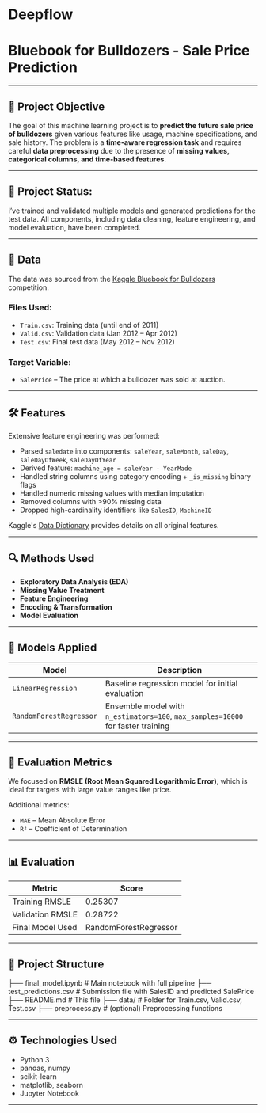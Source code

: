 # Deepflow
#  Bluebook for Bulldozers - Sale Price Prediction
---

## 🧠 Project Objective

The goal of this machine learning project is to **predict the future sale price of bulldozers** given various features like usage, machine specifications, and sale history. The problem is a **time-aware regression task** and requires careful **data preprocessing** due to the presence of **missing values, categorical columns, and time-based features**.

---

## 📌 Project Status: 

I’ve trained and validated multiple models and generated predictions for the test data. All components, including data cleaning, feature engineering, and model evaluation, have been completed.

---

## 🧪 Data

The data was sourced from the [Kaggle Bluebook for Bulldozers](https://www.kaggle.com/c/bluebook-for-bulldozers/data) competition.

### Files Used:

- `Train.csv`: Training data (until end of 2011)
- `Valid.csv`: Validation data (Jan 2012 – Apr 2012)
- `Test.csv`: Final test data (May 2012 – Nov 2012)

### Target Variable:

- `SalePrice` – The price at which a bulldozer was sold at auction.

---

## 🛠 Features

Extensive feature engineering was performed:
- Parsed `saledate` into components: `saleYear`, `saleMonth`, `saleDay`, `saleDayOfWeek`, `saleDayOfYear`
- Derived feature: `machine_age = saleYear - YearMade`
- Handled string columns using category encoding + `_is_missing` binary flags
- Handled numeric missing values with median imputation
- Removed columns with >90% missing data
- Dropped high-cardinality identifiers like `SalesID`, `MachineID`

Kaggle's [Data Dictionary](https://docs.google.com/spreadsheets/d/18ly-bLR8sbDJLITkWG7ozKm8l3RyieQ2Fpgix-beSYI/edit?usp=sharing) provides details on all original features.

---

## 🔍 Methods Used

- **Exploratory Data Analysis (EDA)**
- **Missing Value Treatment**
- **Feature Engineering**
- **Encoding & Transformation**
- **Model Evaluation**

---

## 🤖 Models Applied

| Model                | Description                                                                 |
|---------------------|-----------------------------------------------------------------------------|
| `LinearRegression`  | Baseline regression model for initial evaluation                            |
| `RandomForestRegressor` | Ensemble model with `n_estimators=100`, `max_samples=10000` for faster training |

---

## 🧮 Evaluation Metrics

We focused on **RMSLE (Root Mean Squared Logarithmic Error)**, which is ideal for targets with large value ranges like price.

Additional metrics:
- `MAE` – Mean Absolute Error
- `R²` – Coefficient of Determination

---

## 📊 Evaluation

| Metric              | Score     |
|---------------------|-----------|
| Training RMSLE      |  0.25307 |
| Validation RMSLE    |  0.28722 |
| Final Model Used    | RandomForestRegressor |

---

## 📁 Project Structure
├── final_model.ipynb # Main notebook with full pipeline
├── test_predictions.csv # Submission file with SalesID and predicted SalePrice
├── README.md # This file
├── data/ # Folder for Train.csv, Valid.csv, Test.csv
├── preprocess.py # (optional) Preprocessing functions


---

## ⚙️ Technologies Used

- Python 3
- pandas, numpy
- scikit-learn
- matplotlib, seaborn
- Jupyter Notebook

---




